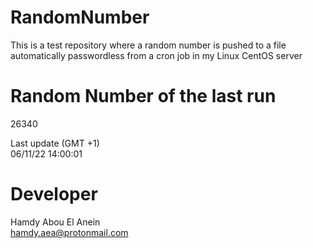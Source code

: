 # RandomNumber    
This is a test repository where a random number is pushed to a file automatically passwordless from a cron job in my Linux CentOS server    
# Random Number of the last run   
26340
      
Last update (GMT +1)    
06/11/22 14:00:01
# Developer    
Hamdy Abou El Anein   
hamdy.aea@protonmail.com
